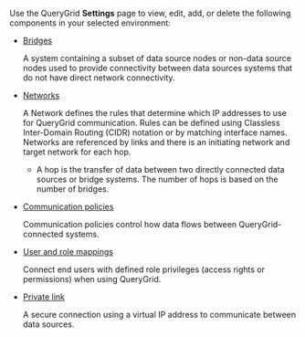 
Use the QueryGrid **Settings** page to view, edit, add, or delete the following components in your selected environment:

-   [Bridges](ocx1689789992417.md)

    A system containing a subset of data source nodes or non-data source nodes used to provide connectivity between data sources systems that do not have direct network connectivity.

-   [Networks](bld1689789992935.md)

    A Network defines the rules that determine which IP addresses to use for QueryGrid communication. Rules can be defined using Classless Inter-Domain Routing (CIDR) notation or by matching interface names. Networks are referenced by links and there is an initiating network and target network for each hop.

    -   A hop is the transfer of data between two directly connected data sources or bridge systems. The number of hops is based on the number of bridges.

-   [Communication policies](otl1689789992262.md)

    Communication policies control how data flows between QueryGrid-connected systems.

-   [User and role mappings](nep1689789991639.md)

    Connect end users with defined role privileges (access rights or permissions) when using QueryGrid.

-   [Private link](tbv1689789993119.md)

    A secure connection using a virtual IP address to communicate between data sources.


